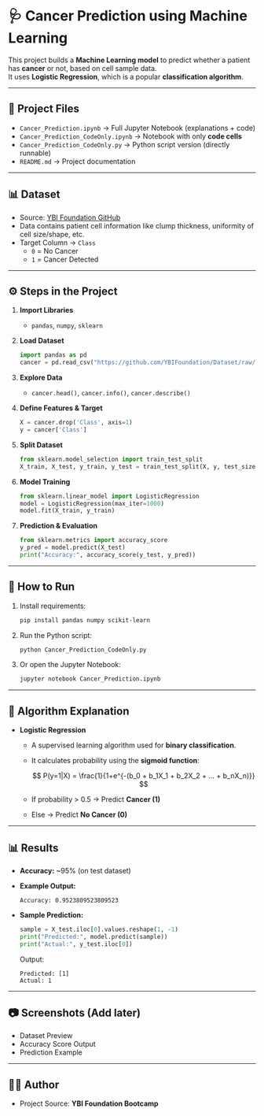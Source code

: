# 🩺 Cancer Prediction using Machine Learning

This project builds a **Machine Learning model** to predict whether a patient has **cancer** or not, based on cell sample data.  
It uses **Logistic Regression**, which is a popular **classification algorithm**.

---

## 📂 Project Files
- `Cancer_Prediction.ipynb` → Full Jupyter Notebook (explanations + code)  
- `Cancer_Prediction_CodeOnly.ipynb` → Notebook with only **code cells**  
- `Cancer_Prediction_CodeOnly.py` → Python script version (directly runnable)  
- `README.md` → Project documentation  

---

## 📊 Dataset
- Source: [YBI Foundation GitHub](https://github.com/YBIFoundation/Dataset/blob/main/Cancer.csv)  
- Data contains patient cell information like clump thickness, uniformity of cell size/shape, etc.  
- Target Column → `Class`  
  - `0` = No Cancer  
  - `1` = Cancer Detected  

---

## ⚙️ Steps in the Project
1. **Import Libraries**  
   - `pandas`, `numpy`, `sklearn`  

2. **Load Dataset**  
   ```python
   import pandas as pd
   cancer = pd.read_csv("https://github.com/YBIFoundation/Dataset/raw/main/Cancer.csv")
   

3. **Explore Data**

   * `cancer.head()`, `cancer.info()`, `cancer.describe()`

4. **Define Features & Target**

   ```python
   X = cancer.drop('Class', axis=1)
   y = cancer['Class']
   ```

5. **Split Dataset**

   ```python
   from sklearn.model_selection import train_test_split
   X_train, X_test, y_train, y_test = train_test_split(X, y, test_size=0.2, random_state=42)
   ```

6. **Model Training**

   ```python
   from sklearn.linear_model import LogisticRegression
   model = LogisticRegression(max_iter=1000)
   model.fit(X_train, y_train)
   ```

7. **Prediction & Evaluation**

   ```python
   from sklearn.metrics import accuracy_score
   y_pred = model.predict(X_test)
   print("Accuracy:", accuracy_score(y_test, y_pred))
   ```

---

## 🚀 How to Run

1. Install requirements:

   ```bash
   pip install pandas numpy scikit-learn
   ```
2. Run the Python script:

   ```bash
   python Cancer_Prediction_CodeOnly.py
   ```
3. Or open the Jupyter Notebook:

   ```bash
   jupyter notebook Cancer_Prediction.ipynb
   

---

## 🧠 Algorithm Explanation

* **Logistic Regression**

  * A supervised learning algorithm used for **binary classification**.
  * It calculates probability using the **sigmoid function**:

    $$
    P(y=1|X) = \frac{1}{1+e^{-(b_0 + b_1X_1 + b_2X_2 + ... + b_nX_n)}}
    $$
  * If probability > 0.5 → Predict **Cancer (1)**
  * Else → Predict **No Cancer (0)**

---

## 📊 Results

* **Accuracy:** \~95% (on test dataset)
* **Example Output:**

  ```
  Accuracy: 0.9523809523809523
  ```
* **Sample Prediction:**

  ```python
  sample = X_test.iloc[0].values.reshape(1, -1)
  print("Predicted:", model.predict(sample))
  print("Actual:", y_test.iloc[0])
  ```

  Output:

  ```
  Predicted: [1]
  Actual: 1
  ```

---

## 📷 Screenshots (Add later)

* Dataset Preview
* Accuracy Score Output
* Prediction Example

---

## 👨‍💻 Author

* Project Source: **YBI Foundation Bootcamp**
